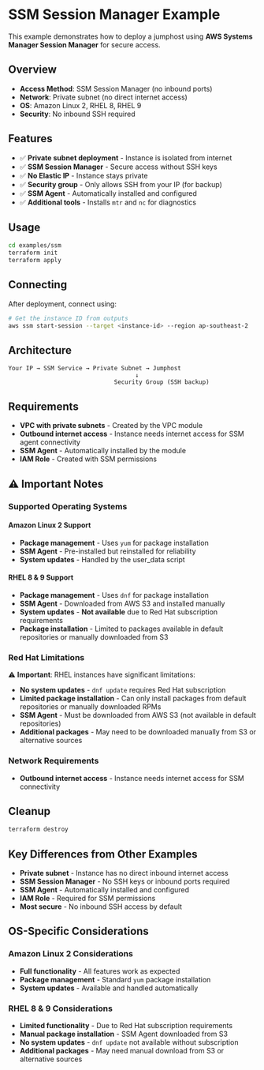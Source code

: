 # SSM Session Manager Example

This example demonstrates how to deploy a jumphost using **AWS Systems Manager Session Manager** for secure access.

## Overview

- **Access Method**: SSM Session Manager (no inbound ports)
- **Network**: Private subnet (no direct internet access)
- **OS**: Amazon Linux 2, RHEL 8, RHEL 9
- **Security**: No inbound SSH required

## Features

- ✅ **Private subnet deployment** - Instance is isolated from internet
- ✅ **SSM Session Manager** - Secure access without SSH keys
- ✅ **No Elastic IP** - Instance stays private
- ✅ **Security group** - Only allows SSH from your IP (for backup)
- ✅ **SSM Agent** - Automatically installed and configured
- ✅ **Additional tools** - Installs `mtr` and `nc` for diagnostics

## Usage

```bash
cd examples/ssm
terraform init
terraform apply
```

## Connecting

After deployment, connect using:

```bash
# Get the instance ID from outputs
aws ssm start-session --target <instance-id> --region ap-southeast-2
```

## Architecture

```plaintext
Your IP → SSM Service → Private Subnet → Jumphost
                                    ↓
                              Security Group (SSH backup)
```

## Requirements

- **VPC with private subnets** - Created by the VPC module
- **Outbound internet access** - Instance needs internet access for SSM agent connectivity
- **SSM Agent** - Automatically installed by the module
- **IAM Role** - Created with SSM permissions

## ⚠️ Important Notes

### Supported Operating Systems

#### Amazon Linux 2 Support

- **Package management** - Uses `yum` for package installation
- **SSM Agent** - Pre-installed but reinstalled for reliability
- **System updates** - Handled by the user_data script

#### RHEL 8 & 9 Support

- **Package management** - Uses `dnf` for package installation
- **SSM Agent** - Downloaded from AWS S3 and installed manually
- **System updates** - **Not available** due to Red Hat subscription requirements
- **Package installation** - Limited to packages available in default repositories or manually downloaded from S3

### Red Hat Limitations

⚠️ **Important**: RHEL instances have significant limitations:

- **No system updates** - `dnf update` requires Red Hat subscription
- **Limited package installation** - Can only install packages from default repositories or manually downloaded RPMs
- **SSM Agent** - Must be downloaded from AWS S3 (not available in default repositories)
- **Additional packages** - May need to be downloaded manually from S3 or alternative sources

### Network Requirements

- **Outbound internet access** - Instance needs internet access for SSM connectivity

## Cleanup

```bash
terraform destroy
```

## Key Differences from Other Examples

- **Private subnet** - Instance has no direct inbound internet access
- **SSM Session Manager** - No SSH keys or inbound ports required
- **SSM Agent** - Automatically installed and configured
- **IAM Role** - Required for SSM permissions
- **Most secure** - No inbound SSH access by default

## OS-Specific Considerations

### Amazon Linux 2 Considerations

- **Full functionality** - All features work as expected
- **Package management** - Standard `yum` package installation
- **System updates** - Available and handled automatically

### RHEL 8 & 9 Considerations

- **Limited functionality** - Due to Red Hat subscription requirements
- **Manual package installation** - SSM Agent downloaded from S3
- **No system updates** - `dnf update` not available without subscription
- **Additional packages** - May need manual download from S3 or alternative sources
